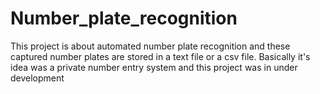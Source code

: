 # Number_plate_recognition
This project is about automated number plate recognition and these captured number plates are stored in a text file or a csv file. Basically it's idea was a private number entry system and this project was in under development 
